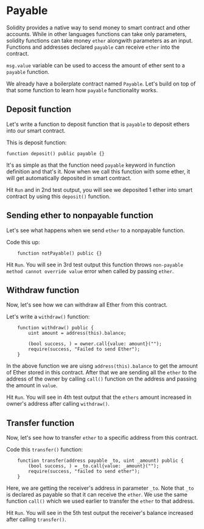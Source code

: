 # Payable

Solidity provides a native way to send money to smart contract and other accounts.
While in other languages functions can take only parameters, solidity functions can take money `ether` alongwith parameters as an input.
Functions and addresses declared `payable` can receive `ether` into the contract.

`msg.value` variable can be used to access the amount of ether sent to a `payable` function.

We already have a boilerplate contract named `Payable`.
Let's build on top of that some function to learn how `payable` functionality works.

## Deposit function

Let's write a function to deposit function that is `payable` to deposit ethers into our smart contract.

This is deposit function:

```
function deposit() public payable {}
```

It's as simple as that the function need `payable` keyword in function definition and that's it.
Now when we call this function with some ether, it will get automatically deposited in smart contract.

Hit `Run` and in 2nd test output, you will see we deposited 1 ether into smart contract by using this `deposit()` function.

## Sending ether to nonpayable function

Let's see what happens when we send `ether` to a nonpayable function.

Code this up:

```
    function notPayable() public {}
```

Hit `Run`. You will see in 3rd test output this function throws `non-payable method cannot override value` error when called by passing `ether`.

## Withdraw function

Now, let's see how we can withdraw all Ether from this contract.

Let's write a `withdraw()` function:

```
    function withdraw() public {
        uint amount = address(this).balance;

        (bool success, ) = owner.call{value: amount}("");
        require(success, "Failed to send Ether");
    }
```

In the above function we are uisng `address(this).balance` to get the amount of Ether stored in this contract.
After that we are sending all the `ether` to the address of the owner by calling `call()` function on the address and passing the amount in `value`.

Hit `Run`. You will see in 4th test output that the `ethers` amount increased in owner's address after calling `withdraw()`.

## Transfer function

Now, let's see how to transfer `ether` to a specific address from this contract.

Code this `transfer()` function:

```
    function transfer(address payable _to, uint _amount) public {
        (bool success, ) = _to.call{value: _amount}("");
        require(success, "failed to send ether");
    }
```

Here, we are getting the receiver's address in parameter `_to`.
Note that `_to` is declared as payable so that it can receive the `ether`.
We use the same function `call()` which we used earlier to transfer the `ether` to that address.

Hit `Run`. You will see in the 5th test output the receiver's balance increased after calling `transfer()`.
